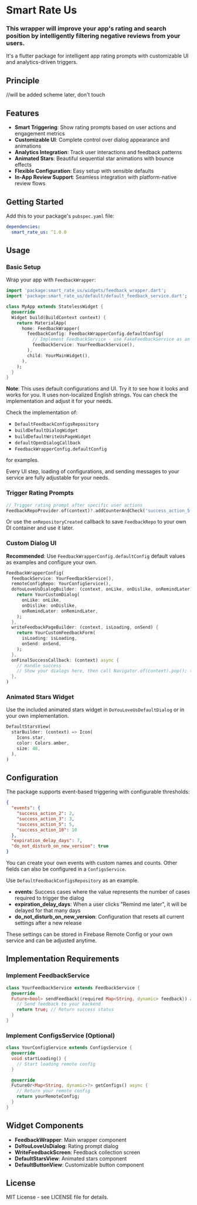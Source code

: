 # Smart Rate Us

### This wrapper will improve your app's rating and search position by intelligently filtering negative reviews from your users.
It's a flutter package for intelligent app rating prompts with customizable UI and analytics-driven triggers.

## Principle

//will be added scheme later, don't touch

## Features

- **Smart Triggering**: Show rating prompts based on user actions and engagement metrics
- **Customizable UI**: Complete control over dialog appearance and animations
- **Analytics Integration**: Track user interactions and feedback patterns
- **Animated Stars**: Beautiful sequential star animations with bounce effects
- **Flexible Configuration**: Easy setup with sensible defaults
- **In-App Review Support**: Seamless integration with platform-native review flows

## Getting Started

Add this to your package's `pubspec.yaml` file:

```yaml
dependencies:
  smart_rate_us: ^1.0.0
```

## Usage

### Basic Setup

Wrap your app with `FeedbackWrapper`:

```dart
import 'package:smart_rate_us/widgets/feedback_wrapper.dart';
import 'package:smart_rate_us/default/default_feedback_service.dart';

class MyApp extends StatelessWidget {
  @override
  Widget build(BuildContext context) {
    return MaterialApp(
      home: FeedbackWrapper(
        feedbackConfig: FeedbackWrapperConfig.defaultConfig(
          // Implement FeedbackService - use FakeFeedbackService as an example
          feedbackService: YourFeedbackService(),
        ),
        child: YourMainWidget(),
      ),
    );
  }
}
```

**Note**: This uses default configurations and UI. Try it to see how it looks and works for you.
It uses non-localized English strings. You can check the implementation and adjust it for your needs.

Check the implementation of:
- `DefaultFeedbackConfigsRepository`
- `buildDefaultDialogWidget`
- `buildDefaultWriteUsPageWidget`
- `defaultOpenDialogCallback`
- `FeedbackWrapperConfig.defaultConfig`

for examples.

Every UI step, loading of configurations, and sending messages to your service are fully adjustable for your needs.

### Trigger Rating Prompts

```dart
// Trigger rating prompt after specific user actions
FeedbackRepoProvider.of(context)?.addCounterAndCheck('success_action_5');
```

Or use the `onRepositoryCreated` callback to save `FeedbackRepo` to your own DI container and use it later.

### Custom Dialog UI

**Recommended**: Use `FeedbackWrapperConfig.defaultConfig` default values as examples and configure your own.

```dart
FeedbackWrapperConfig(
  feedbackService: YourFeedbackService(),
  remoteConfigRepo: YourConfigService(),
  doYouLoveUsDialogBuilder: (context, onLike, onDislike, onRemindLater) {
    return YourCustomDialog(
      onLike: onLike,
      onDislike: onDislike, 
      onRemindLater: onRemindLater,
    );
  },
  writeFeedbackPageBuilder: (context, isLoading, onSend) {
    return YourCustomFeedbackForm(
      isLoading: isLoading,
      onSend: onSend,
    );
  },
  onFinalSuccessCallback: (context) async {
    // Handle success
    // Show your dialogs here, then call Navigator.of(context).pop(); to close write feedback route
  },
)
```

### Animated Stars Widget

Use the included animated stars widget in `DoYouLoveUsDefaultDialog` or in your own implementation.

```dart
DefaultStarsView(
  starBuilder: (context) => Icon(
    Icons.star,
    color: Colors.amber,
    size: 48,
  ),
)
```

## Configuration

The package supports event-based triggering with configurable thresholds:

```json
{
  "events": {
    "success_action_2": 2,
    "success_action_3": 3,
    "success_action_5": 5,
    "success_action_10": 10
  },
  "expiration_delay_days": 7,
  "do_not_disturb_on_new_version": true
}
```

You can create your own events with custom names and counts.
Other fields can also be configured in a `ConfigsService`.

Use `DefaultFeedbackConfigsRepository` as an example.

- **events**: Success cases where the value represents the number of cases required to trigger the dialog
- **expiration_delay_days**: When a user clicks "Remind me later", it will be delayed for that many days
- **do_not_disturb_on_new_version**: Configuration that resets all current settings after a new release

These settings can be stored in Firebase Remote Config or your own service and can be adjusted anytime.

## Implementation Requirements

### Implement FeedbackService

```dart
class YourFeedbackService extends FeedbackService {
  @override
  Future<bool> sendFeedback({required Map<String, dynamic> feedback}) async {
    // Send feedback to your backend
    return true; // Return success status
  }
}
```

### Implement ConfigsService (Optional)

```dart
class YourConfigService extends ConfigsService {
  @override
  void startLoading() {
    // Start loading remote config
  }

  @override
  FutureOr<Map<String, dynamic>?> getConfigs() async {
    // Return your remote config
    return yourRemoteConfig;
  }
}
```

## Widget Components

- **FeedbackWrapper**: Main wrapper component
- **DoYouLoveUsDialog**: Rating prompt dialog
- **WriteFeedbackScreen**: Feedback collection screen
- **DefaultStarsView**: Animated stars component
- **DefaultButtonView**: Customizable button component

## License

MIT License - see LICENSE file for details.
